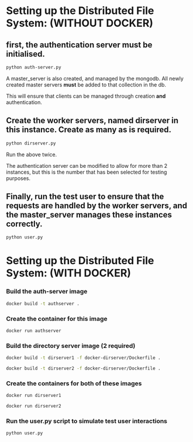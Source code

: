 # Setting up the Distributed File System: (WITHOUT DOCKER)

## first, the authentication server must be initialised.

```bash
python auth-server.py
```

A master_server is also created, and managed by the mongodb. All newly created master servers **must** be added to that collection in the db.

This will ensure that clients can be managed through creation **and** authentication.

## Create the worker servers, named dirserver in this instance. Create as many as is required.

```bash
python dirserver.py
```

Run the above twice.

The authentication server can be modified to allow for more than 2 instances, but this is the number that has been selected for testing purposes.

## Finally, run the test user to ensure that the requests are handled by the worker servers, and the master_server manages these instances correctly.

```bash
python user.py
```

# Setting up the Distributed File System: (WITH DOCKER)

### Build the auth-server image

```bash
docker build -t authserver .
```

### Create the container for this image

```bash
docker run authserver
```

### Build the directory server image (2 required)

```bash
docker build -t dirserver1 -f docker-dirserver/Dockerfile .
```

```bash
docker build -t dirserver2 -f docker-dirserver/Dockerfile .
```

### Create the containers for both of these images

```bash
docker run dirserver1
```

```bash
docker run dirserver2
```

### Run the user.py script to simulate test user interactions

```bash
python user.py
```